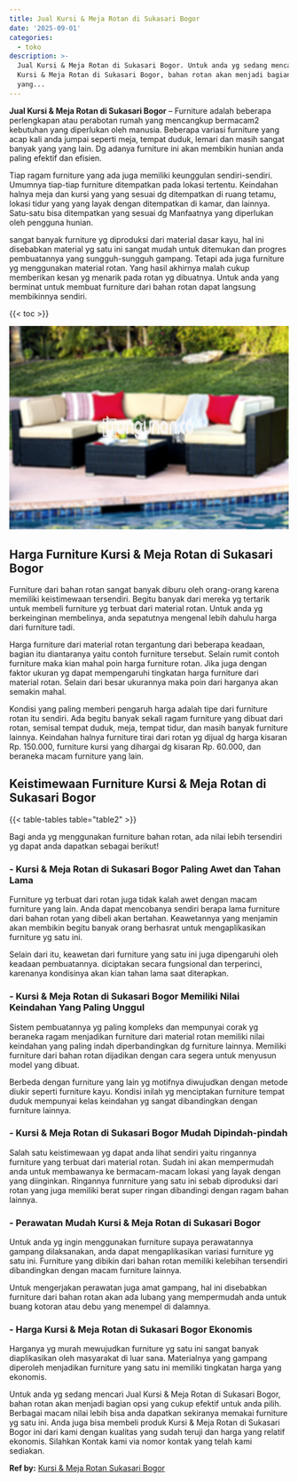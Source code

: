 ```yaml
---
title: Jual Kursi & Meja Rotan di Sukasari Bogor
date: '2025-09-01'
categories:
  - toko
description: >-
  Jual Kursi & Meja Rotan di Sukasari Bogor. Untuk anda yg sedang mencari Jual
  Kursi & Meja Rotan di Sukasari Bogor, bahan rotan akan menjadi bagian opsi
  yang...
---
```


**Jual Kursi & Meja Rotan di Sukasari Bogor** – Furniture adalah beberapa perlengkapan atau perabotan rumah yang mencangkup bermacam2 kebutuhan yang diperlukan oleh manusia. Beberapa variasi furniture yang acap kali anda jumpai seperti meja, tempat duduk, lemari dan masih sangat banyak yang yang lain. Dg adanya furniture ini akan membikin hunian anda paling efektif dan efisien.

Tiap ragam furniture yang ada juga memiliki keunggulan sendiri-sendiri. Umumnya tiap-tiap furniture ditempatkan pada lokasi tertentu. Keindahan halnya meja dan kursi yang yang sesuai dg ditempatkan di ruang tetamu, lokasi tidur yang yang layak dengan ditempatkan di kamar, dan lainnya. Satu-satu bisa ditempatkan yang sesuai dg Manfaatnya yang diperlukan oleh pengguna hunian.

sangat banyak furniture yg diproduksi dari material dasar kayu, hal ini disebabkan material yg satu ini sangat mudah untuk ditemukan dan progres pembuatannya yang sungguh-sungguh gampang. Tetapi ada juga furniture yg menggunakan material rotan. Yang hasil akhirnya malah cukup memberikan kesan yg menarik pada rotan yg dibuatnya. Untuk anda yang berminat untuk membuat furniture dari bahan rotan dapat langsung membikinnya sendiri.

{{< toc >}}

![Jual Kursi & Meja Rotan di Sukasari Bogor](/images/kursi-meja-rotan-murah30.png)

## Harga Furniture Kursi & Meja Rotan di Sukasari Bogor

Furniture dari bahan rotan sangat banyak diburu oleh orang-orang karena memiliki keistimewaan tersendiri. Begitu banyak dari mereka yg tertarik untuk membeli furniture yg terbuat dari material rotan. Untuk anda yg berkeinginan membelinya, anda sepatutnya mengenal lebih dahulu harga dari furniture tadi.

Harga furniture dari material rotan tergantung dari beberapa keadaan, bagian itu diantaranya yaitu contoh furniture tersebut. Selain rumit contoh furniture maka kian mahal poin harga furniture rotan. Jika juga dengan faktor ukuran yg dapat mempengaruhi tingkatan harga furniture dari material rotan. Selain dari besar ukurannya maka poin dari harganya akan semakin mahal.

Kondisi yang paling memberi pengaruh harga adalah tipe dari furniture rotan itu sendiri. Ada begitu banyak sekali ragam furniture yang dibuat dari rotan, semisal tempat duduk, meja, tempat tidur, dan masih banyak furniture lainnya. Keindahan halnya furniture tirai dari rotan yg dijual dg harga kisaran Rp. 150.000, furniture kursi yang dihargai dg kisaran Rp. 60.000, dan beraneka macam furniture yang lain.

## Keistimewaan Furniture Kursi & Meja Rotan di Sukasari Bogor

{{< table-tables table="table2" >}}

Bagi anda yg menggunakan furniture bahan rotan, ada nilai lebih tersendiri yg dapat anda dapatkan sebagai berikut!

### \- Kursi & Meja Rotan di Sukasari Bogor Paling Awet dan Tahan Lama

Furniture yg terbuat dari rotan juga tidak kalah awet dengan macam furniture yang lain. Anda dapat mencobanya sendiri berapa lama furniture dari bahan rotan yang dibeli akan bertahan. Keawetannya yang menjamin akan membikin begitu banyak orang berhasrat untuk mengaplikasikan furniture yg satu ini.

Selain dari itu, keawetan dari furniture yang satu ini juga dipengaruhi oleh keadaan pembuatannya. diciptakan secara fungsional dan terperinci, karenanya kondisinya akan kian tahan lama saat diterapkan.

### \- Kursi & Meja Rotan di Sukasari Bogor Memiliki Nilai Keindahan Yang Paling Unggul

Sistem pembuatannya yg paling kompleks dan mempunyai corak yg beraneka ragam menjadikan furniture dari material rotan memiliki nilai keindahan yang paling indah diperbandingkan dg furniture lainnya. Memiliki furniture dari bahan rotan dijadikan dengan cara segera untuk menyusun model yang dibuat.

Berbeda dengan furniture yang lain yg motifnya diwujudkan dengan metode diukir seperti furniture kayu. Kondisi inilah yg menciptakan furniture tempat duduk mempunyai kelas keindahan yg sangat dibandingkan dengan furniture lainnya.

### \- Kursi & Meja Rotan di Sukasari Bogor Mudah Dipindah-pindah

Salah satu keistimewaan yg dapat anda lihat sendiri yaitu ringannya furniture yang terbuat dari material rotan. Sudah ini akan mempermudah anda untuk membawanya ke bermacam-macam lokasi yang layak dengan yang diinginkan. Ringannya funrniture yang satu ini sebab diproduksi dari rotan yang juga memiliki berat super ringan dibandingi dengan ragam bahan lainnya.

### \- Perawatan Mudah Kursi & Meja Rotan di Sukasari Bogor

Untuk anda yg ingin menggunakan furniture supaya perawatannya gampang dilaksanakan, anda dapat mengaplikasikan variasi furniture yg satu ini. Furniture yang dibikin dari bahan rotan memiliki kelebihan tersendiri dibandingkan dengan macam furniture lainnya.

Untuk mengerjakan perawatan juga amat gampang, hal ini disebabkan furniture dari bahan rotan akan ada lubang yang mempermudah anda untuk buang kotoran atau debu yang menempel di dalamnya.

### \- Harga Kursi & Meja Rotan di Sukasari Bogor Ekonomis

Harganya yg murah mewujudkan furniture yg satu ini sangat banyak diaplikasikan oleh masyarakat di luar sana. Materialnya yang gampang diperoleh menjadikan furniture yang satu ini memiliki tingkatan harga yang ekonomis.

Untuk anda yg sedang mencari Jual Kursi & Meja Rotan di Sukasari Bogor, bahan rotan akan menjadi bagian opsi yang cukup efektif untuk anda pilih. Berbagai macam nilai lebih bisa anda dapatkan sekiranya memakai furniture yg satu ini. Anda juga bisa membeli produk Kursi & Meja Rotan di Sukasari Bogor ini dari kami dengan kualitas yang sudah teruji dan harga yang relatif ekonomis. Silahkan Kontak kami via nomor kontak yang telah kami sediakan.

**Ref by:** [Kursi & Meja Rotan Sukasari Bogor](https://id.wikipedia.org/wiki/Kursi)
